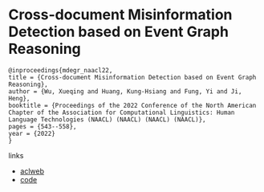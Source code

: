 # Cross-document Misinformation Detection based on Event Graph Reasoning

```
@inproceedings{mdegr_naacl22,
title = {Cross-document Misinformation Detection based on Event Graph Reasoning},
author = {Wu, Xueqing and Huang, Kung-Hsiang and Fung, Yi and Ji, Heng},
booktitle = {Proceedings of the 2022 Conference of the North American Chapter of the Association for Computational Linguistics: Human Language Technologies (NAACL) (NAACL) (NAACL) (NAACL)},
pages = {543--558},
year = {2022}
}
```

links
- [aclweb](https://www.aclweb.org/anthology/2022.naacl-main.40/)
- [code](https://github.com/shirley-wu/cross-doc-misinfo-detection)
